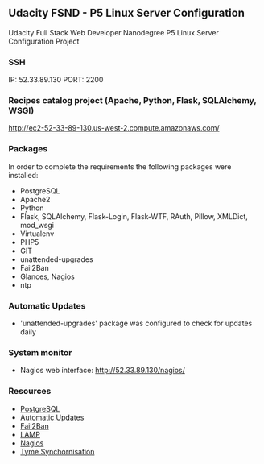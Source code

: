 ## Udacity FSND -  P5 Linux Server Configuration
Udacity Full Stack Web Developer Nanodegree P5 Linux Server Configuration Project

### SSH
IP: 52.33.89.130
PORT: 2200

### Recipes catalog project (Apache, Python, Flask, SQLAlchemy, WSGI)
http://ec2-52-33-89-130.us-west-2.compute.amazonaws.com/

### Packages
In order to complete the requirements the following packages were installed:
  * PostgreSQL
  * Apache2
  * Python
  * Flask, SQLAlchemy, Flask-Login, Flask-WTF, RAuth, Pillow, XMLDict, mod_wsgi
  * Virtualenv
  * PHP5
  * GIT
  * unattended-upgrades
  * Fail2Ban
  * Glances, Nagios
  * ntp

### Automatic Updates
 * 'unattended-upgrades' package was configured to check for updates daily

### System monitor
  * Nagios web interface: http://52.33.89.130/nagios/

### Resources
  * [PostgreSQL](http://www.cyberciti.biz/faq/howto-add-postgresql-user-account/)
  * [Automatic Updates](https://help.ubuntu.com/lts/serverguide/automatic-updates.html)
  * [Fail2Ban](https://www.digitalocean.com/community/tutorials/how-to-protect-ssh-with-fail2ban-on-ubuntu-14-04)
  * [LAMP](https://www.digitalocean.com/community/tutorials/how-to-install-linux-apache-mysql-php-lamp-stack-on-ubuntu-14-04)
  * [Nagios](https://www.digitalocean.com/community/tutorials/how-to-install-nagios-4-and-monitor-your-servers-on-ubuntu-14-04)
  * [Tyme Synchornisation](https://help.ubuntu.com/lts/serverguide/NTP.html)
